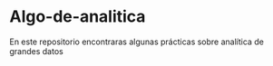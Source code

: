 # Algo-de-analitica
En este repositorio encontraras algunas prácticas sobre analítica de grandes datos
